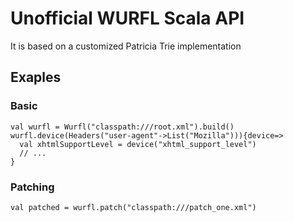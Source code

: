 Unofficial WURFL Scala API
==========================
It is based on a customized Patricia Trie implementation

Exaples
-------

### Basic
    val wurfl = Wurfl("classpath:///root.xml").build()
    wurfl.device(Headers("user-agent"->List("Mozilla"))){device=>
      val xhtmlSupportLevel = device("xhtml_support_level")
      // ...
    }

### Patching
    val patched = wurfl.patch("classpath:///patch_one.xml")
